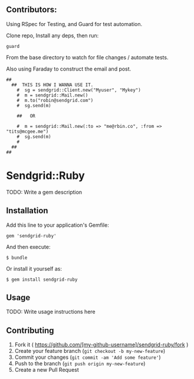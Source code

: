 ## Contributors:

Using RSpec for Testing, and Guard for test automation.

Clone repo, Install any deps, then run:

    guard

From the base directory to watch for file changes / automate tests. 

Also using Faraday to construct the email and post.   

    ##
      ##  THIS IS HOW I WANNA USE IT.
        #  sg = sendgrid::Client.new("Myuser", "Mykey")
        #  m = sendgrid::Mail.new()
        #  m.to("robin@sendgrid.com")
        #  sg.send(m)

        ##   OR

        #  m = sendgrid::Mail.new(:to => "me@rbin.co", :from => "tits@mcgee.me")
        #  sg.send(m)
        #
      ##
    ##  



# Sendgrid::Ruby

TODO: Write a gem description

## Installation

Add this line to your application's Gemfile:

    gem 'sendgrid-ruby'

And then execute:

    $ bundle

Or install it yourself as:

    $ gem install sendgrid-ruby

## Usage

TODO: Write usage instructions here

## Contributing

1. Fork it ( https://github.com/[my-github-username]/sendgrid-ruby/fork )
2. Create your feature branch (`git checkout -b my-new-feature`)
3. Commit your changes (`git commit -am 'Add some feature'`)
4. Push to the branch (`git push origin my-new-feature`)
5. Create a new Pull Request
